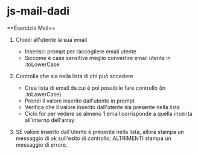 # js-mail-dadi

==Esercizio Mail==

1. Chiedi all'utente la sua email
    - Inserisci prompt per raccogliere email utente
    - Siccome è case sensitive meglio convertire email utente in .toLowerCase 

2. Controlla che sia nella lista di chi può accedere
    - Crea lista di email da cui è poi possibile fare controllo (in .toLowerCase)
    - Prendi il valore inserito dall'utente in prompt
    - Verifica che il valore inserito dall'utente sia presente nella lista
    - Ciclo for per vedere se almeno 1 email corrisponde a quella inserita all'interno dell'array
3. SE valore inserito dall'utente è presente nella lista,  allora stampa un messaggio di ok sull'esito di controllo;
ALTRIMENTI stampa un messaggio di errore.


